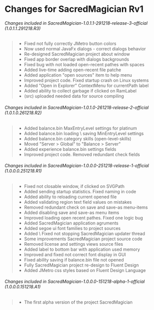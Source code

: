  # Changes for SacredMagician Rv1
  ###### Changes included in SacredMagician-1.0.1.1-291218-release-3-official (1.0.1.1.291218.R3)

> - Fixed not fully correctly JMetro button colors 
> - Now used normal JavaFx dialogs - correct dialogs behavior
> - Re-designed SacredMagician project about window
> - Fixed app border overlap with dialogs backgrounds
> - Fixed bug with not loaded open-recent pathes with spaces
> - Added live-time adding open-recent file patche
> - Added application "open sources" item to help menu
> - Improved project code. Fixed startup crash on Linux systems
> - Added "Open in Explorer" ContextMenu for currentPath label
> - Added ability to collect garbage if clicked on RamLabel
> - (src) uploaded needed data for source compiling

  ###### Changes included in SacredMagician-1.0.1.0-261218-release-2-official (1.0.1.0.261218.R2)

> - Added balance.bin MaxEntryLevel settings for platinum
> - Added balance.bin loading \ saving MinEntryLevel settings
> - Added balance.bin category skills (open-level-skills)
> - Moved "Server > Global" to "Balance > Server"
> - Added experience balance.bin settings fields 
> - Improved project code. Removed redundant check fields

  ###### Changes included in SacredMagician-1.0.0.0-251218-release-1-official (1.0.0.0.251218.R1)

> - Fixed not closable window, if clicked on SVGPath
> - Added sending startup statistics. Fixed naming in code
> - Added ability to reloading current opened file
> - Added validating region text field values on mistakes
> - Removed redundant check on save and save-as menu-items
> - Added disabling save and save-as menu items
> - Improved loading open recent pathes. Fixed one logic bug
> - Added SacredMagician application agruments
> - Added segoe ui font families to project sources
> - Added \ Fixed not stopping SacredMagician updater thread
> - Some improvements SacredMagician project source code
> - Removed license and settings views source files
> - Added label to bottom bar with application used memory
> - Improved and fixed not correct font display in GUI
> - Fixed ability saving if balance.bin file not opened
> - Fully SacredMagician project re-design to Fluent Design
> - Added JMetro css styles based on Fluent Design Language

  ###### Changes included in SacredMagician-1.0.0.0-151218-alpha-1-official (1.0.0.0.151218.A1)

> - The first alpha version of the project SacredMagician